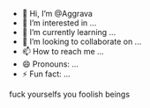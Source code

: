 - 👋 Hi, I’m @Aggrava
- 👀 I’m interested in ...
- 🌱 I’m currently learning ...
- 💞️ I’m looking to collaborate on ...
- 📫 How to reach me ...
- 😄 Pronouns: ...
- ⚡ Fun fact: ...

<!---
Aggrava/Aggrava is a ✨ special ✨ repository because its `README.md` (this file) appears on your GitHub profile.
You can click the Preview link to take a look at your changes.
--->
fuck yourselfs you foolish beings


